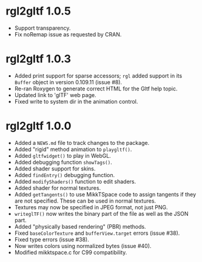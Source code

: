 # rgl2gltf 1.0.5

* Support transparency.
* Fix noRemap issue as requested by CRAN.

# rgl2gltf 1.0.3

* Added print support for sparse accessors; `rgl` added
support in its `Buffer` object in version 0.109.11 (issue #8).
* Re-ran Roxygen to generate correct HTML for the Gltf
help topic.
* Updated link to 'glTF' web page.
* Fixed write to system dir in the animation control.

# rgl2gltf 1.0.0

* Added a `NEWS.md` file to track changes to the package.
* Added "rigid" method animation to `playgltf()`.
* Added `gltfwidget()` to play in WebGL.
* Added debugging function `showTags()`.
* Added shader support for skins.
* Added `findEntry()` debugging function.
* Added `modifyShaders()` function to edit shaders.
* Added shader for normal textures.
* Added `getTangents()` to use MikkTSpace code to assign tangents 
if they are not specified.  These can be used in normal textures.
* Textures may now be specified in JPEG format, not just PNG.
* `writeglTF()` now writes the binary part of the file as
well as the JSON part.
* Added "physically based rendering" (PBR) methods.
* Fixed `baseColorTexture` and `bufferView.target` errors (issue #38).
* Fixed type errors (issue #38).
* Now writes colors using normalized bytes (issue #40).
* Modified mikktspace.c for C99 compatibility.
